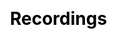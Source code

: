 ---
layout: recordings
permalink: /recordings
title: Recordings
css: /assets/styles/recordings.css
clips:
- name: UVA Climate Stories Trailer
  file: trailer
  link: https://soundcloud.com/user-122062946/uva-climate-stories-trailer?utm_source=clipboard&utm_medium=text&utm_campaign=social_sharing
- name: Hayley Marshall
  file: hayley
  link: https://soundcloud.com/user-122062946/hayley-marshall?utm_source=clipboard&utm_medium=text&utm_campaign=social_sharing
- name: Madison Crouch
  file: madison
  link: https://soundcloud.com/user-122062946/madison-crouch?utm_source=clipboard&utm_medium=text&utm_campaign=social_sharing
- name: Sophie Peng
  file: sophie
  link: https://soundcloud.com/user-122062946/sophie-peng?utm_source=clipboard&utm_medium=text&utm_campaign=social_sharing
---